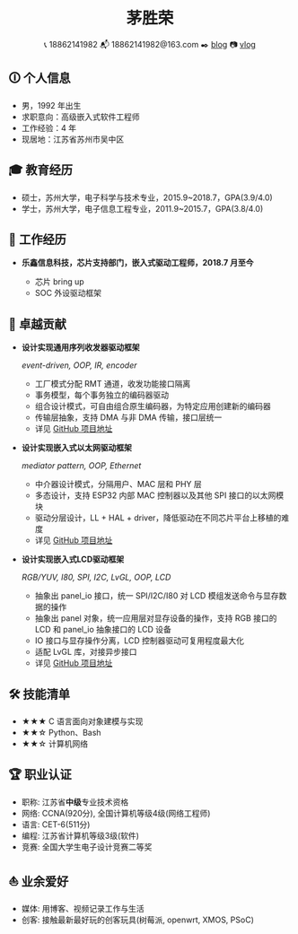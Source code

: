<center>
    <h1>茅胜荣</h1>
    <div>
        <span>
            📞 18862141982
        </span>
        <span>
            📬 18862141982@163.com
        </span>
        <span>
            ✒️ <a href="https://suda-morris.github.io/blog">blog</a>
        </span>
        <span>
            📷 <a href="https://space.bilibili.com/9635864">vlog</a>
        </span>
    </div>
</center>

 ## 🛈 个人信息

 - 男，1992 年出生
 - 求职意向：高级嵌入式软件工程师
 - 工作经验：4 年
 - 现居地：江苏省苏州市吴中区

## 🎓️ 教育经历

- 硕士，苏州大学，电子科学与技术专业，2015.9~2018.7，GPA(3.9/4.0)
- 学士，苏州大学，电子信息工程专业，2011.9~2015.7，GPA(3.8/4.0)

## 💼 工作经历

- **乐鑫信息科技，芯片支持部门，嵌入式驱动工程师，2018.7 月至今**

   * 芯片 bring up
   * SOC 外设驱动框架

## 🚵 卓越贡献

- **设计实现通用序列收发器驱动框架**

  *event-driven, OOP, IR, encoder*

  * 工厂模式分配 RMT 通道，收发功能接口隔离
  * 事务模型，每个事务独立的编码器驱动
  * 组合设计模式，可自由组合原生编码器，为特定应用创建新的编码器
  * 传输层抽象，支持 DMA 与非 DMA 传输，接口层统一
  * 详见 [GitHub 项目地址](https://github.com/espressif/esp-idf/tree/master/components/driver/rmt)

- **设计实现嵌入式以太网驱动框架**

  *mediator pattern, OOP, Ethernet*

  * 中介器设计模式，分隔用户、MAC 层和 PHY 层
  * 多态设计，支持 ESP32 内部 MAC 控制器以及其他 SPI 接口的以太网模块
  * 驱动分层设计，LL + HAL + driver，降低驱动在不同芯片平台上移植的难度
  * 详见 [GitHub 项目地址](https://github.com/espressif/esp-idf/tree/master/components/esp_eth)

- **设计实现嵌入式LCD驱动框架**

  *RGB/YUV, I80, SPI, I2C, LvGL, OOP, LCD*

  * 抽象出 panel_io 接口，统一 SPI/I2C/I80 对 LCD 模组发送命令与显存数据的操作
  * 抽象出 panel 对象，统一应用层对显存设备的操作，支持 RGB 接口的 LCD 和 panel_io 抽象接口的 LCD 设备
  * IO 接口与显存操作分离，LCD 控制器驱动可复用程度最大化
  * 适配 LvGL 库，对接异步接口
  * 详见 [GitHub 项目地址](https://github.com/espressif/esp-idf/tree/master/components/esp_lcd)

## 🛠 技能清单

- ★★★ C 语言面向对象建模与实现
- ★★☆ Python、Bash
- ★★☆ 计算机网络

## 🏆️ 职业认证

* 职称: 江苏省**中级**专业技术资格
* 网络: CCNA(920分), 全国计算机等级4级(网络工程师)
* 语言: CET-6(511分)
* 编程: 江苏省计算机等级3级(软件)
* 竞赛: 全国大学生电子设计竞赛二等奖

## ⛵️ 业余爱好

* 媒体: 用博客、视频记录工作与生活
* 创客: 接触最新最好玩的创客玩具(树莓派, openwrt, XMOS, PSoC)
